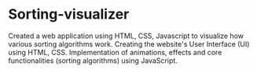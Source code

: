 # Sorting-visualizer
Created a web application using HTML, CSS, Javascript to visualize how various sorting algorithms work. Creating the website's User Interface (UI) using HTML, CSS. Implementation of animations, effects and core functionalities (sorting algorithms) using JavaScript.
